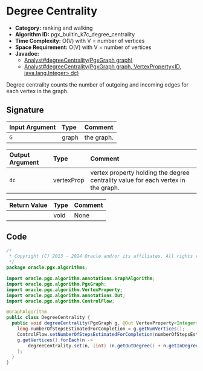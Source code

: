 # Degree Centrality

- **Category:** ranking and walking
- **Algorithm ID:** pgx_builtin_k7c_degree_centrality
- **Time Complexity:** O(V) with V = number of vertices
- **Space Requirement:** O(V) with V = number of vertices
- **Javadoc:**
  - [Analyst#degreeCentrality(PgxGraph graph)](https://docs.oracle.com/en/database/oracle/property-graph/24.3/spgjv/oracle/pgx/api/Analyst.html#degreeCentrality_oracle_pgx_api_PgxGraph_)
  - [Analyst#degreeCentrality(PgxGraph graph, VertexProperty<ID,​java.lang.Integer> dc)](https://docs.oracle.com/en/database/oracle/property-graph/24.3/spgjv/oracle/pgx/api/Analyst.html#degreeCentrality_oracle_pgx_api_PgxGraph_oracle_pgx_api_VertexProperty_)

Degree centrality counts the number of outgoing and incoming edges for each vertex in the graph.

## Signature

| Input Argument | Type | Comment |
| :--- | :--- | :--- |
| `G` | graph | the graph. |

| Output Argument | Type | Comment |
| :--- | :--- | :--- |
| `dc` | vertexProp<int> | vertex property holding the degree centrality value for each vertex in the graph. |

| Return Value | Type | Comment |
| :--- | :--- | :--- |
| | void | None |

## Code

```java
/*
 * Copyright (C) 2013 - 2024 Oracle and/or its affiliates. All rights reserved.
 */
package oracle.pgx.algorithms;

import oracle.pgx.algorithm.annotations.GraphAlgorithm;
import oracle.pgx.algorithm.PgxGraph;
import oracle.pgx.algorithm.VertexProperty;
import oracle.pgx.algorithm.annotations.Out;
import oracle.pgx.algorithm.ControlFlow;

@GraphAlgorithm
public class DegreeCentrality {
  public void degreeCentrality(PgxGraph g, @Out VertexProperty<Integer> degreeCentrality) {
    long numberOfStepsEstimatedForCompletion = g.getNumVertices();
    ControlFlow.setNumberOfStepsEstimatedForCompletion(numberOfStepsEstimatedForCompletion);
    g.getVertices().forEach(n ->
        degreeCentrality.set(n, (int) (n.getOutDegree() + n.getInDegree()))
    );
  }
}
```
